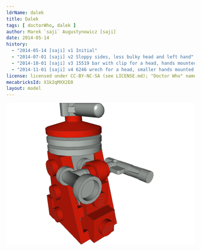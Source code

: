```yaml
---
ldrName: dalek
title: Dalek
tags: [ doctorWho, dalek ]
author: Marek `saji` Augustynowicz [saji]
date: 2014-05-14
history:
  - "2014-05-14 [saji] v1 Initial"
  - "2014-07-01 [saji] v2 Sloppy sides, less bulky head and left hand"
  - "2014-10-01 [saji] v3 15519 bar with clip for a head, hands mounted on a 4697 tee"
  - "2014-11-01 [saji] v4 6246 wrech for a head, smaller hands mounted in 4081's ring"
license: licensed under CC-BY-NC-SA (see LICENSE.md); "Doctor Who" name and "Dalek" name and original design are trademarks of BBC
mecabricksId: X1k2qMXX2E0
layout: model
---
```


![Exterminate!](dalek.png)


